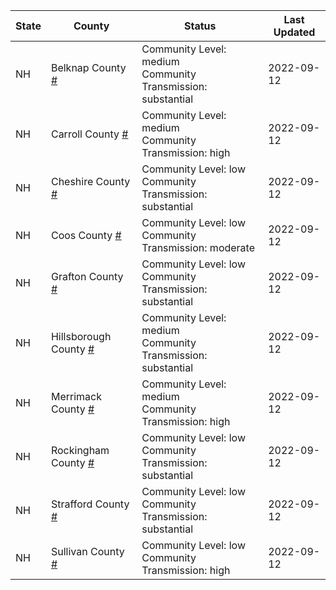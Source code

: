State | County | Status | Last Updated
--- | --- | --- | --- 
NH | Belknap County <a href="#belknap_county">#</a> | <a name="belknap_county"></a>Community Level: medium<br/>Community Transmission: substantial | 2022-09-12
NH | Carroll County <a href="#carroll_county">#</a> | <a name="carroll_county"></a>Community Level: medium<br/>Community Transmission: high | 2022-09-12
NH | Cheshire County <a href="#cheshire_county">#</a> | <a name="cheshire_county"></a>Community Level: low<br/>Community Transmission: substantial | 2022-09-12
NH | Coos County <a href="#coos_county">#</a> | <a name="coos_county"></a>Community Level: low<br/>Community Transmission: moderate | 2022-09-12
NH | Grafton County <a href="#grafton_county">#</a> | <a name="grafton_county"></a>Community Level: low<br/>Community Transmission: substantial | 2022-09-12
NH | Hillsborough County <a href="#hillsborough_county">#</a> | <a name="hillsborough_county"></a>Community Level: medium<br/>Community Transmission: substantial | 2022-09-12
NH | Merrimack County <a href="#merrimack_county">#</a> | <a name="merrimack_county"></a>Community Level: medium<br/>Community Transmission: high | 2022-09-12
NH | Rockingham County <a href="#rockingham_county">#</a> | <a name="rockingham_county"></a>Community Level: low<br/>Community Transmission: substantial | 2022-09-12
NH | Strafford County <a href="#strafford_county">#</a> | <a name="strafford_county"></a>Community Level: low<br/>Community Transmission: substantial | 2022-09-12
NH | Sullivan County <a href="#sullivan_county">#</a> | <a name="sullivan_county"></a>Community Level: low<br/>Community Transmission: high | 2022-09-12
